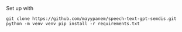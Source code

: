 Set up with 

`git clone https://github.com/mayypanem/speech-text-gpt-semdis.git
python -m venv venv
pip install -r requirements.txt`

